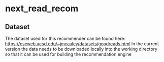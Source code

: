 # next_read_recom

## Dataset
The dataset used for this recommender can be found here: https://cseweb.ucsd.edu/~jmcauley/datasets/goodreads.html
In the current version the data needs to be downloaded locally into the working directory so that it can be used for building the recommendation engine
